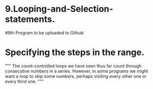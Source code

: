 # 9.Looping-and-Selection-statements.

#9th Program to be uploaded to Github

# Specifying the steps in the range.

""" The count-controlled loops we have seen thus far count through consecutive numbers in a series. However, in some programs we might want a loop to skip some numbers, perhaps visiting every other one or every third one. """
